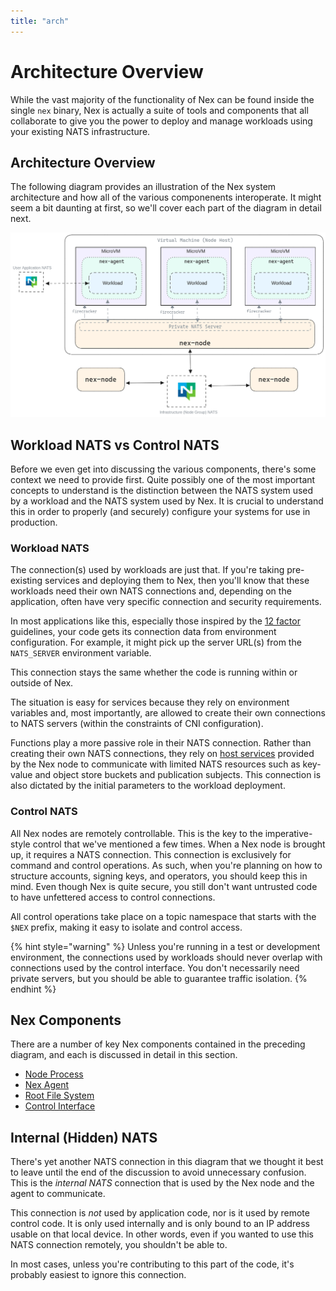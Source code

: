 ```yaml
---
title: "arch"
---
```

# Architecture Overview

While the vast majority of the functionality of Nex can be found inside the single `nex` binary, Nex is actually a suite of tools and components that all collaborate to give you the power to deploy and manage workloads using your existing NATS infrastructure.

## Architecture Overview

The following diagram provides an illustration of the Nex system architecture and how all of the various componenents interoperate. It might seem a bit daunting at first, so we'll cover each part of the diagram in detail next.

![architecture diagram](../../../../assets/nex/internals/nex-arch.png)

## Workload NATS vs Control NATS

Before we even get into discussing the various components, there's some context we need to provide first. Quite possibly one of the most important concepts to understand is the distinction between the NATS system used by a workload and the NATS system used by Nex. It is crucial to understand this in order to properly (and securely) configure your systems for use in production.

### Workload NATS

The connection(s) used by workloads are just that. If you're taking pre-existing services and deploying them to Nex, then you'll know that these workloads need their own NATS connections and, depending on the application, often have very specific connection and security requirements.

In most applications like this, especially those inspired by the [12 factor](https://12factor.net/config) guidelines, your code gets its connection data from environment configuration. For example, it might pick up the server URL(s) from the `NATS_SERVER` environment variable.

This connection stays the same whether the code is running within or outside of Nex.

The situation is easy for services because they rely on environment variables and, most importantly, are allowed to create their own connections to NATS servers (within the constraints of CNI configuration).

Functions play a more passive role in their NATS connection. Rather than creating their own NATS connections, they rely on [host services](../host\_services/) provided by the Nex node to communicate with limited NATS resources such as key-value and object store buckets and publication subjects. This connection is also dictated by the initial parameters to the workload deployment.

### Control NATS

All Nex nodes are remotely controllable. This is the key to the imperative-style control that we've mentioned a few times. When a Nex node is brought up, it requires a NATS connection. This connection is exclusively for command and control operations. As such, when you're planning on how to structure accounts, signing keys, and operators, you should keep this in mind. Even though Nex is quite secure, you still don't want untrusted code to have unfettered access to control connections.

All control operations take place on a topic namespace that starts with the `$NEX` prefix, making it easy to isolate and control access.

{% hint style="warning" %}
Unless you're running in a test or development environment, the connections used by workloads should never overlap with connections used by the control interface. You don't necessarily need private servers, but you should be able to guarantee traffic isolation.
{% endhint %}

## Nex Components

There are a number of key Nex components contained in the preceding diagram, and each is discussed in detail in this section.

* [Node Process](node\_process)
* [Nex Agent](agent)
* [Root File System](rootfs)
* [Control Interface](control\_interface)

## Internal (Hidden) NATS

There's yet another NATS connection in this diagram that we thought it best to leave until the end of the discussion to avoid unnecessary confusion. This is the _internal NATS_ connection that is used by the Nex node and the agent to communicate.

This connection is _not_ used by application code, nor is it used by remote control code. It is only used internally and is only bound to an IP address usable on that local device. In other words, even if you wanted to use this NATS connection remotely, you shouldn't be able to.

In most cases, unless you're contributing to this part of the code, it's probably easiest to ignore this connection.
